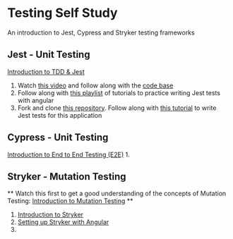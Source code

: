 # Testing Self Study
An introduction to Jest, Cypress and Stryker testing frameworks

## Jest - Unit Testing
[Introduction to TDD & Jest](https://www.youtube.com/watch?v=Jv2uxzhPFl4&t=2s)
1. Watch [this video](https://www.youtube.com/watch?v=PdVerlfmO6M) and follow along with the [code base](https://github.com/theryansmee/unit-testing-angular-with-jest-tutorial/blob/master/src/app/workers/new-worker/worker-form.component.spec.ts)
2. Follow along with [this playlist](https://www.youtube.com/playlist?list=PLZeQR2FcsS5TP95tP4AqUXSiGiNQZHckM) of tutorials to practice writing Jest tests with angular
3. Fork and clone [this repository](https://github.com/TalentPath/angular-jest-async-unit-test-tutorial).  Follow along with [this tutorial](https://www.youtube.com/watch?v=SAttwOAWgHg) to write Jest tests for this application

## Cypress - Unit Testing
[Introduction to End to End Testing (E2E)](https://www.youtube.com/watch?v=QSDYfToJI7w)
1. 


## Stryker - Mutation Testing
** Watch this first to get a good understanding of the concepts of Mutation Testing: [Introduction to Mutation Testing](https://www.youtube.com/watch?v=41ywot_Z_Ts) **
1. [Introduction to Stryker](https://www.youtube.com/watch?v=3JIDM3Es8Mc)
2. [Setting up Stryker with Angular](https://stryker-mutator.io/docs/stryker-js/guides/angular/)
3. 
